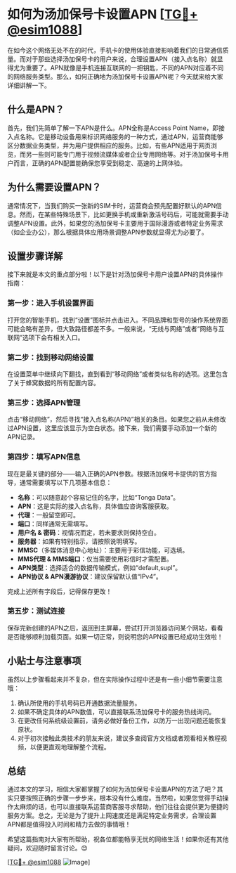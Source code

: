 # 如何为汤加保号卡设置APN [[TG💪+ @esim1088](https://t.me/s/esim1088)]

在如今这个网络无处不在的时代，手机卡的使用体验直接影响着我们的日常通信质量。而对于那些选择汤加保号卡的用户来说，合理设置APN（接入点名称）就显得尤为重要了。APN就像是手机连接互联网的一把钥匙，不同的APN对应着不同的网络服务类型。那么，如何正确地为汤加保号卡设置APN呢？今天就来给大家详细讲解一下。

## 什么是APN？

首先，我们先简单了解一下APN是什么。APN全称是Access Point Name，即接入点名称。它是移动设备用来标识网络服务的一种方式，通过APN，运营商能够区分数据业务类型，并为用户提供相应的服务。比如，有些APN适用于网页浏览，而另一些则可能专门用于视频流媒体或者企业专用网络等。对于汤加保号卡用户而言，正确的APN配置能确保您享受到稳定、高速的上网体验。

## 为什么需要设置APN？

通常情况下，当我们购买一张新的SIM卡时，运营商会预先配置好默认的APN信息。然而，在某些特殊场景下，比如更换手机或重新激活号码后，可能就需要手动调整APN设置。此外，如果您的汤加保号卡主要用于国际漫游或者特定业务需求（如企业办公），那么根据具体应用场景调整APN参数就显得尤为必要了。

## 设置步骤详解

接下来就是本文的重点部分啦！以下是针对汤加保号卡用户设置APN的具体操作指南：

### 第一步：进入手机设置界面

打开您的智能手机，找到“设置”图标并点击进入。不同品牌和型号的操作系统界面可能会略有差异，但大致路径都差不多。一般来说，“无线与网络”或者“网络与互联网”选项下会有相关入口。

### 第二步：找到移动网络设置

在设置菜单中继续向下翻找，直到看到“移动网络”或者类似名称的选项。这里包含了关于蜂窝数据的所有配置内容。

### 第三步：选择APN管理

点击“移动网络”，然后寻找“接入点名称(APN)”相关的条目。如果您之前从未修改过APN设置，这里应该显示为空白状态。接下来，我们需要手动添加一个新的APN记录。

### 第四步：填写APN信息

现在是最关键的部分——输入正确的APN参数。根据汤加保号卡提供的官方指导，通常需要填写以下几项基本信息：
- **名称**：可以随意起个容易记住的名字，比如“Tonga Data”。
- **APN**：这是实际的接入点名称，具体值应咨询客服获取。
- **代理**：一般留空即可。
- **端口**：同样通常无需填写。
- **用户名 & 密码**：视情况而定，若未要求则保持空白。
- **服务器**：如果有特别指示，请按照说明填写。
- **MMSC**（多媒体消息中心地址）：主要用于彩信功能，可选填。
- **MMS代理 & MMS端口**：仅当需要使用彩信时才需配置。
- **APN类型**：选择适合的数据传输模式，例如“default,supl”。
- **APN协议 & APN漫游协议**：建议保留默认值“IPv4”。

完成上述所有字段后，记得保存更改！

### 第五步：测试连接

保存完新创建的APN之后，返回到主屏幕，尝试打开浏览器访问某个网站，看看是否能够顺利加载页面。如果一切正常，则说明您的APN设置已经成功生效啦！

## 小贴士与注意事项

虽然以上步骤看起来并不复杂，但在实际操作过程中还是有一些小细节需要注意哦：
1. 确认所使用的手机号码已开通数据流量服务。
2. 如果不确定具体的APN数值，可以直接联系汤加保号卡的服务热线询问。
3. 在更改任何系统级设置前，请务必做好备份工作，以防万一出现问题还能恢复原状。
4. 对于初次接触此类技术的朋友来说，建议多查阅官方文档或者观看相关教程视频，以便更直观地理解整个流程。

## 总结

通过本文的学习，相信大家都掌握了如何为汤加保号卡设置APN的方法了吧？其实只要按照正确的步骤一步步来，根本没有什么难度。当然啦，如果您觉得手动操作太麻烦的话，也可以直接联系运营商客服寻求帮助，他们往往会提供更为便捷的服务方案。总之，无论是为了提升上网速度还是满足特定业务需求，合理设置APN都是值得投入时间和精力去做的事情哦！

希望这篇指南对大家有所帮助，祝各位都能畅享无忧的网络生活！如果你还有其他疑问，欢迎随时留言讨论。😊

[[TG💪+ @esim1088](https://t.me/s/esim1088) ![Image](https://i.postimg.cc/4NQfJmqS/Snipaste-2025-05-13-00-14-12.png)]